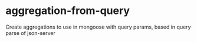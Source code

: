 # aggregation-from-query
Create aggregations to use in mongoose with query params, based in query parse of json-server
